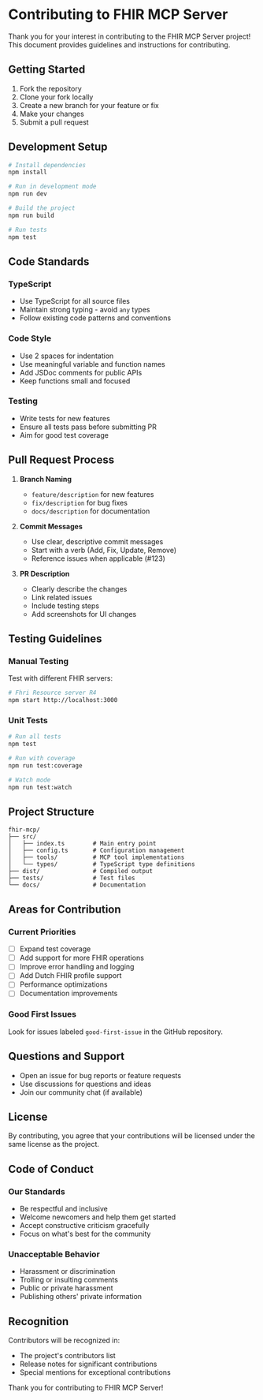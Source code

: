 # Contributing to FHIR MCP Server

Thank you for your interest in contributing to the FHIR MCP Server project! This document provides guidelines and instructions for contributing.

## Getting Started

1. Fork the repository
2. Clone your fork locally
3. Create a new branch for your feature or fix
4. Make your changes
5. Submit a pull request

## Development Setup

```bash
# Install dependencies
npm install

# Run in development mode
npm run dev

# Build the project
npm run build

# Run tests
npm test
```

## Code Standards

### TypeScript
- Use TypeScript for all source files
- Maintain strong typing - avoid `any` types
- Follow existing code patterns and conventions

### Code Style
- Use 2 spaces for indentation
- Use meaningful variable and function names
- Add JSDoc comments for public APIs
- Keep functions small and focused

### Testing
- Write tests for new features
- Ensure all tests pass before submitting PR
- Aim for good test coverage

## Pull Request Process

1. **Branch Naming**
   - `feature/description` for new features
   - `fix/description` for bug fixes
   - `docs/description` for documentation

2. **Commit Messages**
   - Use clear, descriptive commit messages
   - Start with a verb (Add, Fix, Update, Remove)
   - Reference issues when applicable (#123)

3. **PR Description**
   - Clearly describe the changes
   - Link related issues
   - Include testing steps
   - Add screenshots for UI changes

## Testing Guidelines

### Manual Testing
Test with different FHIR servers:
```bash
# Fhri Resource server R4
npm start http://localhost:3000
```

### Unit Tests
```bash
# Run all tests
npm test

# Run with coverage
npm run test:coverage

# Watch mode
npm run test:watch
```

## Project Structure

```
fhir-mcp/
├── src/
│   ├── index.ts        # Main entry point
│   ├── config.ts       # Configuration management
│   ├── tools/          # MCP tool implementations
│   └── types/          # TypeScript type definitions
├── dist/               # Compiled output
├── tests/              # Test files
└── docs/               # Documentation
```

## Areas for Contribution

### Current Priorities
- [ ] Expand test coverage
- [ ] Add support for more FHIR operations
- [ ] Improve error handling and logging
- [ ] Add Dutch FHIR profile support
- [ ] Performance optimizations
- [ ] Documentation improvements

### Good First Issues
Look for issues labeled `good-first-issue` in the GitHub repository.

## Questions and Support

- Open an issue for bug reports or feature requests
- Use discussions for questions and ideas
- Join our community chat (if available)

## License

By contributing, you agree that your contributions will be licensed under the same license as the project.

## Code of Conduct

### Our Standards
- Be respectful and inclusive
- Welcome newcomers and help them get started
- Accept constructive criticism gracefully
- Focus on what's best for the community

### Unacceptable Behavior
- Harassment or discrimination
- Trolling or insulting comments
- Public or private harassment
- Publishing others' private information

## Recognition

Contributors will be recognized in:
- The project's contributors list
- Release notes for significant contributions
- Special mentions for exceptional contributions

Thank you for contributing to FHIR MCP Server!